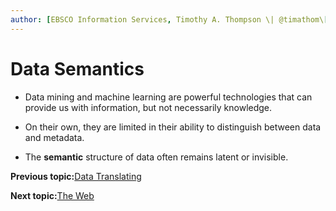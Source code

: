 ```yaml
---
author: [EBSCO Information Services, Timothy A. Thompson \| @timathom\[@indieweb.social\], timothy.thompson@yale.edu]
---
```


# Data Semantics

-   Data mining and machine learning are powerful technologies that can provide us with information, but not necessarily knowledge.

-   On their own, they are limited in their ability to distinguish between data and metadata.

-   The **semantic** structure of data often remains latent or invisible.


**Previous topic:**[Data Translating](../../day_1/lesson_0/data_translating.md)

**Next topic:**[The Web](../../day_1/lesson_0/the_web.md)

